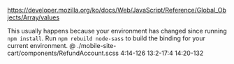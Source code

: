 https://developer.mozilla.org/ko/docs/Web/JavaScript/Reference/Global_Objects/Array/values

This usually happens because your environment has changed since running `npm install`.
Run `npm rebuild node-sass` to build the binding for your current environment.
 @ ./mobile-site-cart/components/RefundAccount.scss 4:14-126 13:2-17:4 14:20-132
